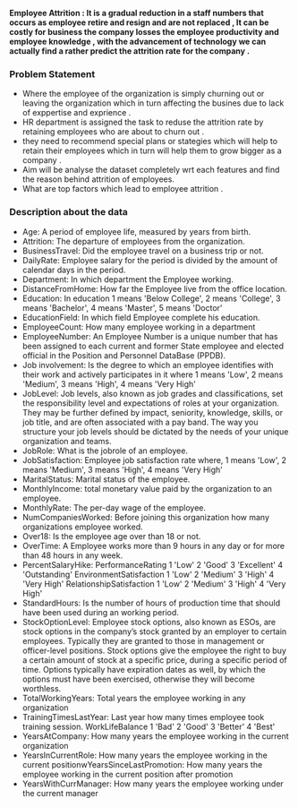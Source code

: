 **Employee Attrition : It is a gradual reduction in a staff numbers that occurs as employee retire and resign and are not replaced ,
It can be costly for business the company losses the employee productivity and employee knowledge , with the advancement of technology we can actually find a rather predict the attrition rate for the company .**

### Problem Statement
* Where the employee of the organization is simply churning out or leaving the    organization which in turn affecting the busines due to lack of exppertise and exprience .
* HR department is assigned the task to reduse the attrition rate by retaining employees who are about to churn out .
* they need to recommend special plans or stategies which will help to retain their employees which in turn will help them to grow bigger as a company .
* Aim will be analyse the dataset completely wrt each features and find the reason behind attrition of employees.
* What are top factors which lead to employee attrition .

### Description about the data
* Age: A period of employee life, measured by years from birth.
* Attrition: The departure of employees from the organization.
* BusinessTravel: Did the employee travel on a business trip or not.
* DailyRate: Employee salary for the period is divided by the amount of calendar days in the period.
* Department: In which department the Employee working.
* DistanceFromHome: How far the Employee live from the office location.
* Education: In education 1 means 'Below College', 2 means 'College', 3 means 'Bachelor', 4 means 'Master', 5 means 'Doctor'
* EducationField: In which field Employee complete his education.
* EmployeeCount: How many employee working in a department
* EmployeeNumber: An Employee Number is a unique number that has been assigned to each current and former State employee and elected official in the Position and Personnel DataBase (PPDB).
* Job involvement: Is the degree to which an employee identifies with their work and actively participates in it where 1 means 'Low', 2 means 'Medium', 3 means 'High', 4 means 'Very High'
* JobLevel: Job levels, also known as job grades and classifications, set the responsibility level and expectations of roles at your organization. They may be further defined by impact, seniority, knowledge, skills, or job title, and are often associated with a pay band. The way you structure your job levels should be dictated by the needs of your unique organization and teams.
* JobRole: What is the jobrole of an employee.
* JobSatisfaction: Employee job satisfaction rate where, 1 means 'Low', 2 means 'Medium', 3 means 'High', 4 means 'Very High'
* MaritalStatus: Marital status of the employee.
* MonthlyIncome: total monetary value paid by the organization to an employee.
* MonthlyRate: The per-day wage of the employee.
* NumCompaniesWorked: Before joining this organization how many organizations employee worked.
* Over18: Is the employee age over than 18 or not.
* OverTime: A Employee works more than 9 hours in any day or for more than 48 hours in any week.
* PercentSalaryHike:
  PerformanceRating 1 'Low' 2 'Good' 3 'Excellent' 4 'Outstanding'
EnvironmentSatisfaction 1 'Low' 2 'Medium' 3 'High' 4 'Very High'
RelationshipSatisfaction 1 'Low' 2 'Medium' 3 'High' 4 'Very High'
* StandardHours: Is the number of hours of production time that should have been used during an working period.
* StockOptionLevel: Employee stock options, also known as ESOs, are stock options in the company’s stock granted by an employer to certain employees. Typically they are granted to those in management or officer-level positions. Stock options give the employee the right to buy a certain amount of stock at a specific price, during a specific period of time. Options typically have expiration dates as well, by which the options must have been exercised, otherwise they will become worthless.
* TotalWorkingYears: Total years the employee working in any organization
* TrainingTimesLastYear: Last year how many times employee took training session.
WorkLifeBalance 1 'Bad' 2 'Good' 3 'Better' 4 'Best'
* YearsAtCompany: How many years the employee working in the current organization
* YearsInCurrentRole: How many years the employee working in the current positionwYearsSinceLastPromotion: How many years the employee working in the current position after promotion
* YearsWithCurrManager: How many years the employee working under the current manager
